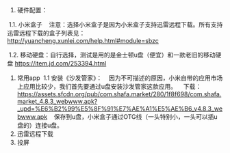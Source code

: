 1. 硬件配置：

  1.1. 小米盒子
    注意：选择小米盒子是因为小米盒子支持迅雷远程下载。所有支持迅雷远程下载的盒子列表见：
    http://yuancheng.xunlei.com/help.html#module=sbzc
    
  1.2. 移动硬盘：自行选择，测试是用的是金士顿u盘（便宜）和一款老旧的移动硬盘
  https://item.jd.com/253394.html
  
1. 常用app
  1.1 安装《沙发管家》：
    因为不可描述的原因，小米自带的应用市场上应用比较少，我们首先要通过u盘安装沙发管家这款应用。
    下载：
    https://assets.sfcdn.org/pub/com.shafa.market/280/1f8f698/com.shafa.market_4.8.3_webwww.apk?_upd=%E6%B2%99%E5%8F%91%E7%AE%A1%E5%AE%B6_v4.8.3_webwww.apk
    保存到u盘，小米盒子通过OTG线（一头特别小，一头可以插u盘的）连接u盘。
    
2. 迅雷远程下载
3. 投屏
